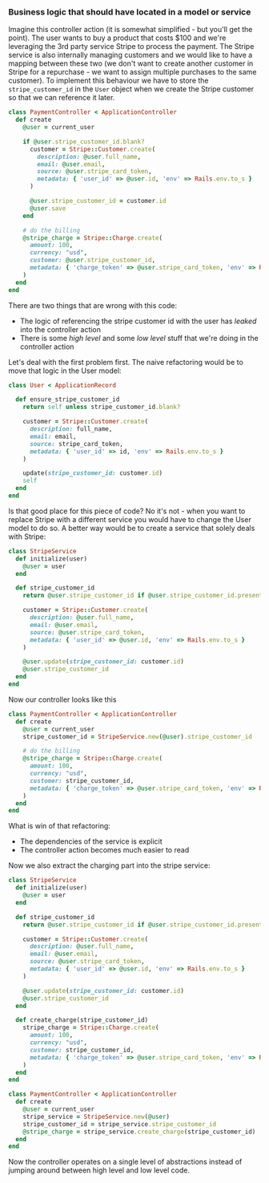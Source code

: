 ### Business logic that should have located in a model or service

Imagine this controller action (it is somewhat simplified - but you'll get the point). The user wants to buy a product that costs $100 and we're leveraging the 3rd party service Stripe to process the payment. The Stripe service is also internally managing customers and we would like to have a mapping between these two (we don't want to create another customer in Stripe for a repurchase - we want to assign multiple purchases to the same customer). To implement this behaviour we have to store the `stripe_customer_id` in the `User` object when we create the Stripe customer so that we can reference it later.

```ruby
class PaymentController < ApplicationController
  def create
    @user = current_user

    if @user.stripe_customer_id.blank?
      customer = Stripe::Customer.create(
        description: @user.full_name,
        email: @user.email,
        source: @user.stripe_card_token,
        metadata: { 'user_id' => @user.id, 'env' => Rails.env.to_s }
      )

      @user.stripe_customer_id = customer.id
      @user.save
    end

    # do the billing
    @stripe_charge = Stripe::Charge.create(
      amount: 100,
      currency: "usd",
      customer: @user.stripe_customer_id,
      metadata: { 'charge_token' => @user.stripe_card_token, 'env' => Rails.env.to_s }
    )
  end
end
```

There are two things that are wrong with this code:

- The logic of referencing the stripe customer id with the user has _leaked_ into the controller action
- There is some _high level_ and some _low level_ stuff that we're doing in the controller action

Let's deal with the first problem first. The naive refactoring would be to move that logic in the User model:

```ruby
class User < ApplicationRecord

  def ensure_stripe_customer_id
    return self unless stripe_customer_id.blank?

    customer = Stripe::Customer.create(
      description: full_name,
      email: email,
      source: stripe_card_token,
      metadata: { 'user_id' => id, 'env' => Rails.env.to_s }
    )

    update(stripe_customer_id: customer.id)
    self
  end
end
```

Is that good place for this piece of code? No it's not - when you want to replace Stripe with a different service you would have to change the User model to do so. A better way would be to create a service that solely deals with Stripe:

```ruby
class StripeService
  def initialize(user)
    @user = user
  end

  def stripe_customer_id
    return @user.stripe_customer_id if @user.stripe_customer_id.present?

    customer = Stripe::Customer.create(
      description: @user.full_name,
      email: @user.email,
      source: @user.stripe_card_token,
      metadata: { 'user_id' => @user.id, 'env' => Rails.env.to_s }
    )

    @user.update(stripe_customer_id: customer.id)
    @user.stripe_customer_id
  end
end
```

Now our controller looks like this

```ruby
class PaymentController < ApplicationController
  def create
    @user = current_user
    stripe_customer_id = StripeService.new(@user).stripe_customer_id

    # do the billing
    @stripe_charge = Stripe::Charge.create(
      amount: 100,
      currency: "usd",
      customer: stripe_customer_id,
      metadata: { 'charge_token' => @user.stripe_card_token, 'env' => Rails.env.to_s }
    )
  end
end
```

What is win of that refactoring:

- The dependencies of the service is explicit
- The controller action becomes much easier to read

Now we also extract the charging part into the stripe service:

```ruby
class StripeService
  def initialize(user)
    @user = user
  end

  def stripe_customer_id
    return @user.stripe_customer_id if @user.stripe_customer_id.present?

    customer = Stripe::Customer.create(
      description: @user.full_name,
      email: @user.email,
      source: @user.stripe_card_token,
      metadata: { 'user_id' => @user.id, 'env' => Rails.env.to_s }
    )

    @user.update(stripe_customer_id: customer.id)
    @user.stripe_customer_id
  end

  def create_charge(stripe_customer_id)
    stripe_charge = Stripe::Charge.create(
      amount: 100,
      currency: "usd",
      customer: stripe_customer_id,
      metadata: { 'charge_token' => @user.stripe_card_token, 'env' => Rails.env.to_s }
    )
  end
end

class PaymentController < ApplicationController
  def create
    @user = current_user
    stripe_service = StripeService.new(@user)
    stripe_customer_id = stripe_service.stripe_customer_id
    @stripe_charge = stripe_service.create_charge(stripe_customer_id)
  end
end
```

Now the controller operates on a single level of abstractions instead of jumping around between high level and low level code.
